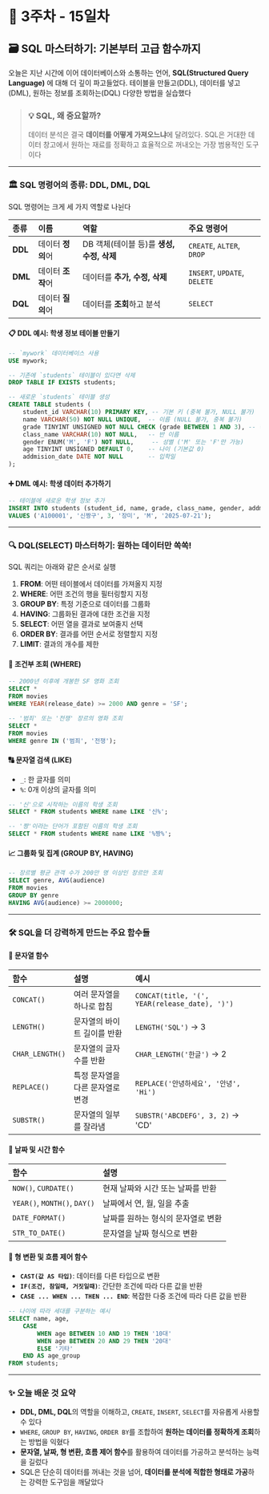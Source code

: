 # 📅 3주차 - 15일차

## 🗃️ SQL 마스터하기: 기본부터 고급 함수까지

오늘은 지난 시간에 이어 데이터베이스와 소통하는 언어, **SQL(Structured Query Language)** 에 대해 더 깊이 파고들었다.
 테이블을 만들고(DDL), 데이터를 넣고(DML), 원하는 정보를 조회하는(DQL) 다양한 방법을 실습했다

> ### 💡 SQL, 왜 중요할까?
> 데이터 분석은 결국 **데이터를 어떻게 가져오느냐**에 달려있다. SQL은 거대한 데이터 창고에서 원하는 재료를 정확하고 효율적으로 꺼내오는 가장 범용적인 도구이다

---

### 🏛️ SQL 명령어의 종류: DDL, DML, DQL

SQL 명령어는 크게 세 가지 역할로 나뉜다

| 종류 | 이름 | 역할 | 주요 명령어 |
| :--- | :--- | :--- | :--- |
| **DDL** | 데이터 **정의**어 | DB 객체(테이블 등)를 **생성, 수정, 삭제** | `CREATE`, `ALTER`, `DROP` |
| **DML** | 데이터 **조작**어 | 데이터를 **추가, 수정, 삭제** | `INSERT`, `UPDATE`, `DELETE` |
| **DQL** | 데이터 **질의**어 | 데이터를 **조회**하고 분석 | `SELECT` |

#### 📋 DDL 예시: 학생 정보 테이블 만들기

```sql
-- `mywork` 데이터베이스 사용
USE mywork;

-- 기존에 `students` 테이블이 있다면 삭제
DROP TABLE IF EXISTS students;

-- 새로운 `students` 테이블 생성
CREATE TABLE students (
    student_id VARCHAR(10) PRIMARY KEY, -- 기본 키 (중복 불가, NULL 불가)
    name VARCHAR(50) NOT NULL UNIQUE,  -- 이름 (NULL 불가, 중복 불가)
    grade TINYINT UNSIGNED NOT NULL CHECK (grade BETWEEN 1 AND 3), -- 학년 (1~3학년만)
    class_name VARCHAR(10) NOT NULL,   -- 반 이름
    gender ENUM('M', 'F') NOT NULL,     -- 성별 ('M' 또는 'F'만 가능)
    age TINYINT UNSIGNED DEFAULT 0,    -- 나이 (기본값 0)
    addmision_date DATE NOT NULL       -- 입학일
);
```

#### ➕ DML 예시: 학생 데이터 추가하기

```sql
-- 테이블에 새로운 학생 정보 추가
INSERT INTO students (student_id, name, grade, class_name, gender, addmision_date)
VALUES ('A100001', '신짱구', 3, '장미', 'M', '2025-07-21');
```

---

### 🔍 DQL(SELECT) 마스터하기: 원하는 데이터만 쏙쏙!

SQL 쿼리는 아래와 같은 순서로 실행

1.  **FROM**: 어떤 테이블에서 데이터를 가져올지 지정
2.  **WHERE**: 어떤 조건의 행을 필터링할지 지정
3.  **GROUP BY**: 특정 기준으로 데이터를 그룹화
4.  **HAVING**: 그룹화된 결과에 대한 조건을 지정
5.  **SELECT**: 어떤 열을 결과로 보여줄지 선택
6.  **ORDER BY**: 결과를 어떤 순서로 정렬할지 지정
7.  **LIMIT**: 결과의 개수를 제한

#### 🎯 조건부 조회 (WHERE)

```sql
-- 2000년 이후에 개봉한 SF 영화 조회
SELECT *
FROM movies
WHERE YEAR(release_date) >= 2000 AND genre = 'SF';

-- '범죄' 또는 '전쟁' 장르의 영화 조회
SELECT *
FROM movies
WHERE genre IN ('범죄', '전쟁');
```

#### 🔠 문자열 검색 (LIKE)

- `_`: 한 글자를 의미
- `%`: 0개 이상의 글자를 의미

```sql
-- '신'으로 시작하는 이름의 학생 조회
SELECT * FROM students WHERE name LIKE '신%';

-- '짱'이라는 단어가 포함된 이름의 학생 조회
SELECT * FROM students WHERE name LIKE '%짱%';
```

#### 📈 그룹화 및 집계 (GROUP BY, HAVING)

```sql
-- 장르별 평균 관객 수가 200만 명 이상인 장르만 조회
SELECT genre, AVG(audience)
FROM movies
GROUP BY genre
HAVING AVG(audience) >= 2000000;
```

---

### 🛠️ SQL을 더 강력하게 만드는 주요 함수들

#### 📝 문자열 함수

| 함수 | 설명 | 예시 |
| :--- | :--- | :--- |
| `CONCAT()` | 여러 문자열을 하나로 합침 | `CONCAT(title, '(', YEAR(release_date), ')')` |
| `LENGTH()` | 문자열의 바이트 길이를 반환 | `LENGTH('SQL')` → 3 |
| `CHAR_LENGTH()` | 문자열의 글자 수를 반환 | `CHAR_LENGTH('한글')` → 2 |
| `REPLACE()` | 특정 문자열을 다른 문자열로 변경 | `REPLACE('안녕하세요', '안녕', 'Hi')` |
| `SUBSTR()` | 문자열의 일부를 잘라냄 | `SUBSTR('ABCDEFG', 3, 2)` → 'CD' |

#### 📅 날짜 및 시간 함수

| 함수 | 설명 |
| :--- | :--- |
| `NOW()`, `CURDATE()` | 현재 날짜와 시간 또는 날짜를 반환 |
| `YEAR()`, `MONTH()`, `DAY()` | 날짜에서 연, 월, 일을 추출 |
| `DATE_FORMAT()` | 날짜를 원하는 형식의 문자열로 변환 |
| `STR_TO_DATE()` | 문자열을 날짜 형식으로 변환 |

#### 🔄 형 변환 및 흐름 제어 함수

- **`CAST(값 AS 타입)`**: 데이터를 다른 타입으로 변환
- **`IF(조건, 참일때, 거짓일때)`**: 간단한 조건에 따라 다른 값을 반환
- **`CASE ... WHEN ... THEN ... END`**: 복잡한 다중 조건에 따라 다른 값을 반환

```sql
-- 나이에 따라 세대를 구분하는 예시
SELECT name, age,
    CASE
        WHEN age BETWEEN 10 AND 19 THEN '10대'
        WHEN age BETWEEN 20 AND 29 THEN '20대'
        ELSE '기타'
    END AS age_group
FROM students;
```

---

### ✨ 오늘 배운 것 요약

- **DDL, DML, DQL**의 역할을 이해하고, `CREATE`, `INSERT`, `SELECT`를 자유롭게 사용할 수 있다
- `WHERE`, `GROUP BY`, `HAVING`, `ORDER BY`를 조합하여 **원하는 데이터를 정확하게 조회**하는 방법을 익혔다
- **문자열, 날짜, 형 변환, 흐름 제어 함수**를 활용하여 데이터를 가공하고 분석하는 능력을 길렀다
- SQL은 단순히 데이터를 꺼내는 것을 넘어, **데이터를 분석에 적합한 형태로 가공**하는 강력한 도구임을 깨달았다

